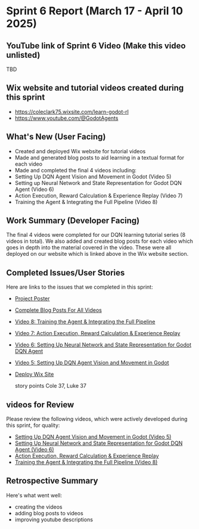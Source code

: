 # Sprint 6 Report (March 17 - April 10 2025)

## YouTube link of Sprint 6 Video (Make this video unlisted)

TBD

## Wix website and tutorial videos created during this sprint
* https://coleclark75.wixsite.com/learn-godot-rl
* https://www.youtube.com/@GodotAgents

## What's New (User Facing)
* Created and deployed Wix website for tutorial videos
* Made and generated blog posts to aid learning in a textual format for each video
* Made and completed the final 4 videos including:
*   Setting Up DQN Agent Vision and Movement in Godot (Video 5)
*   Setting up Neural Network and State Representation for Godot DQN Agent (Video 6)
*   Action Execution, Reward Calculation & Experience Replay (Video 7)
*   Training the Agent & Integrating the Full Pipeline (Video 8)

## Work Summary (Developer Facing)
The final 4 videos were completed for our DQN learning tutorial series (8 videos in total). We also added and created blog posts for each video which goes in depth into the material covered in the video. These were all deployed on our website which is linked above in the Wix website section.

## Completed Issues/User Stories
Here are links to the issues that we completed in this sprint:
* [Project Poster](https://github.com/luwke1/godot-agents/issues/59)
* [Complete Blog Posts For All Videos](https://github.com/luwke1/godot-agents/issues/71)
* [Video 8: Training the Agent & Integrating the Full Pipeline](https://github.com/luwke1/godot-agents/issues/70)
* [Video 7: Action Execution, Reward Calculation & Experience Replay](https://github.com/luwke1/godot-agents/issues/69)
* [Video 6: Setting Up Neural Network and State Representation for Godot DQN Agent](https://github.com/luwke1/godot-agents/issues/68)
* [Video 5: Setting Up DQN Agent Vision and Movement in Godot](https://github.com/luwke1/godot-agents/issues/67)
* [Deploy Wix Site](https://github.com/luwke1/godot-agents/issues/72)

  story points Cole 37, Luke 37
  
## videos for Review
Please review the following videos, which were actively developed during this
sprint, for quality:
* [Setting Up DQN Agent Vision and Movement in Godot (Video 5)](https://www.youtube.com/watch?v=wrGIkUu75zY&t=363s&pp=0gcJCX4JAYcqIYzv)
* [Setting Up Neural Network and State Representation for Godot DQN Agent (Video 6)](https://www.youtube.com/watch?v=0p6EXNPvRs0)
* [Action Execution, Reward Calculation & Experience Replay](https://www.youtube.com/watch?v=hr6D6x1qDIU)
* [Training the Agent & Integrating the Full Pipeline (Video 8)](https://www.youtube.com/watch?v=Zpg5f90bMKc&t=2s)


## Retrospective Summary
Here's what went well:
* creating the videos
* adding blog posts to videos
* improving youtube descriptions
